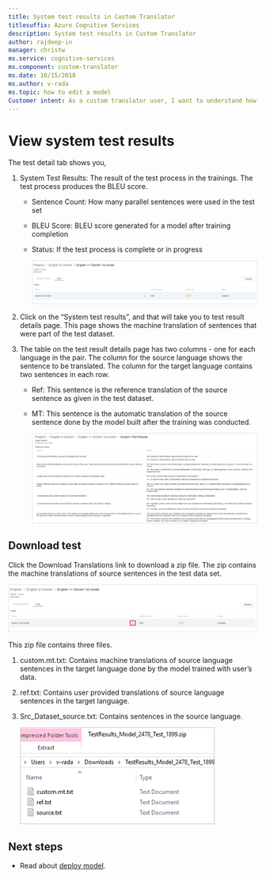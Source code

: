 ```yaml
---
title: System test results in Custom Translator
titlesuffix: Azure Cognitive Services
description: System test results in Custom Translator
author: rajdeep-in
manager: christw
ms.service: cognitive-services
ms.component: custom-translator
ms.date: 10/15/2018
ms.author: v-rada
ms.topic: how to edit a model
Customer intent: As a custom translator user, I want to understand how to view system test results, so that I can start using the feature.
---
```


# View system test results

The test detail tab shows you,

1.  System Test Results: The result of the test process in the trainings. The test process produces the BLEU score.

    -  Sentence Count: How many parallel sentences were used in the test set

    -  BLEU Score: BLEU score generated for a model after training completion

    -  Status: If the test process is complete or in progress

        ![System test results](media/how-to/ct-how-to-system-test-results.png)

2.  Click on the “System test results”, and that will take you to test result details page. This page shows the machine translation of sentences that were part of the test dataset.

3.  The table on the test result details page has two columns - one for each
    language in the pair. The column for the source language shows the sentence
    to be translated. The column for the target language contains two sentences
    in each row.

    -  Ref: This sentence is the reference translation of the source sentence as given in the test dataset.

    -  MT: This sentence is the automatic translation of the source sentence done by the model built after the training was conducted.

        ![System test results compare](media/how-to/ct-how-to-system-test-results-2.png)


## Download test

Click the Download Translations link to download a zip file. The zip contains the
machine translations of source sentences in the test data set.

![Download test](media/how-to/ct-how-to-system-test-download.png)

This zip file contains three files.

1.  custom.mt.txt: Contains machine translations of source language sentences in
    the target language done by the model trained with user’s data.

2.  ref.txt: Contains user provided translations of source language sentences in
    the target language.

3.  Src_Dataset_source.txt: Contains sentences in the source language.

    ![Downloaded system test results](media/how-to/ct-how-to-download-system-test.png)

## Next steps

- Read about [deploy model](how-to-deploy-or-undeploy-model.md).

